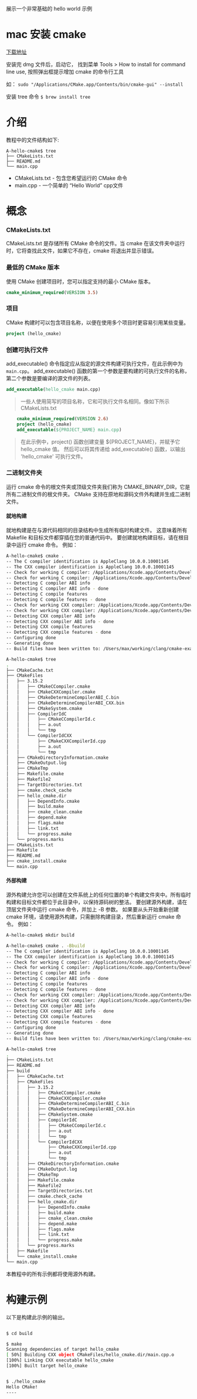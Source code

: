 展示一个非常基础的 hello world 示例

<!--more-->

# mac 安装 cmake

[下载地址](https://cmake.org/download/)

安装完 dmg 文件后，启动它， 找到菜单 Tools > How to install for command line use, 按照弹出框提示增加 cmake 的命令行工具

如： `sudo "/Applications/CMake.app/Contents/bin/cmake-gui" --install`


安装 tree 命令 `$ brew install tree`

# 介绍

教程中的文件结构如下:

```
A-hello-cmake$ tree
├── CMakeLists.txt
├── README.md
└── main.cpp

```

- CMakeLists.txt - 包含您希望运行的 CMake 命令
- main.cpp - 一个简单的 “Hello World” cpp文件

# 概念

### CMakeLists.txt

CMakeLists.txt 是存储所有 CMake 命令的文件。当 cmake 在该文件夹中运行时，它将查找此文件，如果它不存在，cmake 将退出并显示错误。

### 最低的 CMake 版本

使用 CMake 创建项目时，您可以指定支持的最小 CMake 版本。

```cmake
cmake_minimum_required(VERSION 3.5)
```


### 项目

CMake 构建时可以包含项目名称，以便在使用多个项目时更容易引用某些变量。

```cmake
project (hello_cmake)
```

### 创建可执行文件

add_executable() 命令指定应从指定的源文件构建可执行文件，在此示例中为 `main.cpp`。
add_executable() 函数的第一个参数是要构建的可执行文件的名称，第二个参数是要编译的源文件的列表。

```cmake
add_executable(hello_cmake main.cpp)
```

>  一些人使用简写的项目名称，它和可执行文件名相同。像如下所示 CMakeLists.txt
```cmake
    cmake_minimum_required(VERSION 2.6)
    project (hello_cmake)
    add_executable(${PROJECT_NAME} main.cpp)
```
>在此示例中，project() 函数创建变量 ${PROJECT_NAME}，并赋予它 hello_cmake 值。
然后可以将其传递给 add_executable() 函数，以输出 'hello_cmake' 可执行文件。


### 二进制文件夹

运行 cmake 命令的根文件夹或顶级文件夹我们称为 CMAKE_BINARY_DIR，它是所有二进制文件的根文件夹。
CMake 支持在原地和源码文件外构建并生成二进制文件。

#### 就地构建

就地构建是在与源代码相同的目录结构中生成所有临时构建文件。 这意味着所有 Makefile 和目标文件都穿插在您的普通代码中。
要创建就地构建目标，请在根目录中运行 cmake 命令。 例如：

```bash
A-hello-cmake$ cmake .
-- The C compiler identification is AppleClang 10.0.0.10001145
-- The CXX compiler identification is AppleClang 10.0.0.10001145
-- Check for working C compiler: /Applications/Xcode.app/Contents/Developer/Toolchains/XcodeDefault.xctoolchain/usr/bin/cc
-- Check for working C compiler: /Applications/Xcode.app/Contents/Developer/Toolchains/XcodeDefault.xctoolchain/usr/bin/cc -- works
-- Detecting C compiler ABI info
-- Detecting C compiler ABI info - done
-- Detecting C compile features
-- Detecting C compile features - done
-- Check for working CXX compiler: /Applications/Xcode.app/Contents/Developer/Toolchains/XcodeDefault.xctoolchain/usr/bin/c++
-- Check for working CXX compiler: /Applications/Xcode.app/Contents/Developer/Toolchains/XcodeDefault.xctoolchain/usr/bin/c++ -- works
-- Detecting CXX compiler ABI info
-- Detecting CXX compiler ABI info - done
-- Detecting CXX compile features
-- Detecting CXX compile features - done
-- Configuring done
-- Generating done
-- Build files have been written to: /Users/max/working/clang/cmake-examples/01-basic/A-hello-cmake
```

```bash
A-hello-cmake$ tree
.
├── CMakeCache.txt
├── CMakeFiles
│   ├── 3.15.2
│   │   ├── CMakeCCompiler.cmake
│   │   ├── CMakeCXXCompiler.cmake
│   │   ├── CMakeDetermineCompilerABI_C.bin
│   │   ├── CMakeDetermineCompilerABI_CXX.bin
│   │   ├── CMakeSystem.cmake
│   │   ├── CompilerIdC
│   │   │   ├── CMakeCCompilerId.c
│   │   │   ├── a.out
│   │   │   └── tmp
│   │   └── CompilerIdCXX
│   │       ├── CMakeCXXCompilerId.cpp
│   │       ├── a.out
│   │       └── tmp
│   ├── CMakeDirectoryInformation.cmake
│   ├── CMakeOutput.log
│   ├── CMakeTmp
│   ├── Makefile.cmake
│   ├── Makefile2
│   ├── TargetDirectories.txt
│   ├── cmake.check_cache
│   ├── hello_cmake.dir
│   │   ├── DependInfo.cmake
│   │   ├── build.make
│   │   ├── cmake_clean.cmake
│   │   ├── depend.make
│   │   ├── flags.make
│   │   ├── link.txt
│   │   └── progress.make
│   └── progress.marks
├── CMakeLists.txt
├── Makefile
├── README.md
├── cmake_install.cmake
└── main.cpp
```

#### 外部构建

源外构建允许您可以创建在文件系统上的任何位置的单个构建文件夹中。所有临时构建和目标文件都位于此目录中，以保持源码树的整洁。
要创建源外构建，请在顶层文件夹中运行 cmake 命令，并加上 -B 参数。
如果要从头开始重新创建 cmake 环境，请使用源外构建，只需删除构建目录，然后重新运行 cmake 命令。
例如：

```bash
A-hello-cmake$ mkdir build

A-hello-cmake$ cmake . -Bbuild
-- The C compiler identification is AppleClang 10.0.0.10001145
-- The CXX compiler identification is AppleClang 10.0.0.10001145
-- Check for working C compiler: /Applications/Xcode.app/Contents/Developer/Toolchains/XcodeDefault.xctoolchain/usr/bin/cc
-- Check for working C compiler: /Applications/Xcode.app/Contents/Developer/Toolchains/XcodeDefault.xctoolchain/usr/bin/cc -- works
-- Detecting C compiler ABI info
-- Detecting C compiler ABI info - done
-- Detecting C compile features
-- Detecting C compile features - done
-- Check for working CXX compiler: /Applications/Xcode.app/Contents/Developer/Toolchains/XcodeDefault.xctoolchain/usr/bin/c++
-- Check for working CXX compiler: /Applications/Xcode.app/Contents/Developer/Toolchains/XcodeDefault.xctoolchain/usr/bin/c++ -- works
-- Detecting CXX compiler ABI info
-- Detecting CXX compiler ABI info - done
-- Detecting CXX compile features
-- Detecting CXX compile features - done
-- Configuring done
-- Generating done
-- Build files have been written to: /Users/max/working/clang/cmake-examples/01-basic/A-hello-cmake/build

A-hello-cmake$ tree
.
├── CMakeLists.txt
├── README.md
├── build
│   ├── CMakeCache.txt
│   ├── CMakeFiles
│   │   ├── 3.15.2
│   │   │   ├── CMakeCCompiler.cmake
│   │   │   ├── CMakeCXXCompiler.cmake
│   │   │   ├── CMakeDetermineCompilerABI_C.bin
│   │   │   ├── CMakeDetermineCompilerABI_CXX.bin
│   │   │   ├── CMakeSystem.cmake
│   │   │   ├── CompilerIdC
│   │   │   │   ├── CMakeCCompilerId.c
│   │   │   │   ├── a.out
│   │   │   │   └── tmp
│   │   │   └── CompilerIdCXX
│   │   │       ├── CMakeCXXCompilerId.cpp
│   │   │       ├── a.out
│   │   │       └── tmp
│   │   ├── CMakeDirectoryInformation.cmake
│   │   ├── CMakeOutput.log
│   │   ├── CMakeTmp
│   │   ├── Makefile.cmake
│   │   ├── Makefile2
│   │   ├── TargetDirectories.txt
│   │   ├── cmake.check_cache
│   │   ├── hello_cmake.dir
│   │   │   ├── DependInfo.cmake
│   │   │   ├── build.make
│   │   │   ├── cmake_clean.cmake
│   │   │   ├── depend.make
│   │   │   ├── flags.make
│   │   │   ├── link.txt
│   │   │   └── progress.make
│   │   └── progress.marks
│   ├── Makefile
│   └── cmake_install.cmake
└── main.cpp


```

本教程中的所有示例都将使用源外构建。


# 构建示例

以下是构建此示例的输出。

```bash

$ cd build

$ make
Scanning dependencies of target hello_cmake
[ 50%] Building CXX object CMakeFiles/hello_cmake.dir/main.cpp.o
[100%] Linking CXX executable hello_cmake
[100%] Built target hello_cmake


$ ./hello_cmake
Hello CMake!
----

```